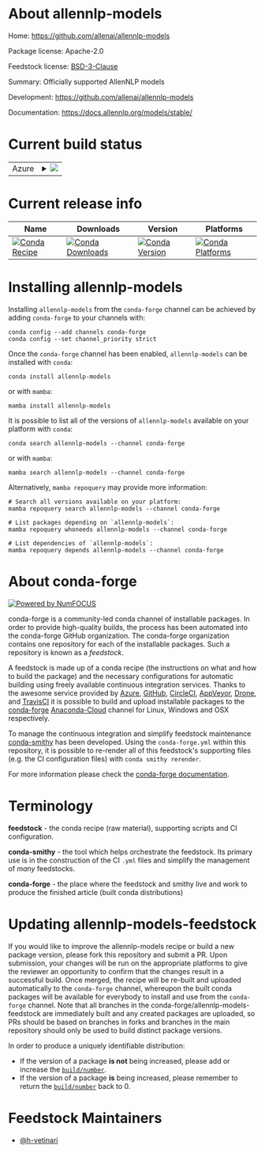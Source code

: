 About allennlp-models
=====================

Home: https://github.com/allenai/allennlp-models

Package license: Apache-2.0

Feedstock license: [BSD-3-Clause](https://github.com/conda-forge/allennlp-models-feedstock/blob/main/LICENSE.txt)

Summary: Officially supported AllenNLP models

Development: https://github.com/allenai/allennlp-models

Documentation: https://docs.allennlp.org/models/stable/

Current build status
====================


<table>
    
  <tr>
    <td>Azure</td>
    <td>
      <details>
        <summary>
          <a href="https://dev.azure.com/conda-forge/feedstock-builds/_build/latest?definitionId=11656&branchName=main">
            <img src="https://dev.azure.com/conda-forge/feedstock-builds/_apis/build/status/allennlp-models-feedstock?branchName=main">
          </a>
        </summary>
        <table>
          <thead><tr><th>Variant</th><th>Status</th></tr></thead>
          <tbody><tr>
              <td>linux_64_python3.7.____cpython</td>
              <td>
                <a href="https://dev.azure.com/conda-forge/feedstock-builds/_build/latest?definitionId=11656&branchName=main">
                  <img src="https://dev.azure.com/conda-forge/feedstock-builds/_apis/build/status/allennlp-models-feedstock?branchName=main&jobName=linux&configuration=linux_64_python3.7.____cpython" alt="variant">
                </a>
              </td>
            </tr><tr>
              <td>linux_64_python3.8.____cpython</td>
              <td>
                <a href="https://dev.azure.com/conda-forge/feedstock-builds/_build/latest?definitionId=11656&branchName=main">
                  <img src="https://dev.azure.com/conda-forge/feedstock-builds/_apis/build/status/allennlp-models-feedstock?branchName=main&jobName=linux&configuration=linux_64_python3.8.____cpython" alt="variant">
                </a>
              </td>
            </tr><tr>
              <td>linux_64_python3.9.____cpython</td>
              <td>
                <a href="https://dev.azure.com/conda-forge/feedstock-builds/_build/latest?definitionId=11656&branchName=main">
                  <img src="https://dev.azure.com/conda-forge/feedstock-builds/_apis/build/status/allennlp-models-feedstock?branchName=main&jobName=linux&configuration=linux_64_python3.9.____cpython" alt="variant">
                </a>
              </td>
            </tr><tr>
              <td>osx_64_python3.7.____cpython</td>
              <td>
                <a href="https://dev.azure.com/conda-forge/feedstock-builds/_build/latest?definitionId=11656&branchName=main">
                  <img src="https://dev.azure.com/conda-forge/feedstock-builds/_apis/build/status/allennlp-models-feedstock?branchName=main&jobName=osx&configuration=osx_64_python3.7.____cpython" alt="variant">
                </a>
              </td>
            </tr><tr>
              <td>osx_64_python3.8.____cpython</td>
              <td>
                <a href="https://dev.azure.com/conda-forge/feedstock-builds/_build/latest?definitionId=11656&branchName=main">
                  <img src="https://dev.azure.com/conda-forge/feedstock-builds/_apis/build/status/allennlp-models-feedstock?branchName=main&jobName=osx&configuration=osx_64_python3.8.____cpython" alt="variant">
                </a>
              </td>
            </tr><tr>
              <td>osx_64_python3.9.____cpython</td>
              <td>
                <a href="https://dev.azure.com/conda-forge/feedstock-builds/_build/latest?definitionId=11656&branchName=main">
                  <img src="https://dev.azure.com/conda-forge/feedstock-builds/_apis/build/status/allennlp-models-feedstock?branchName=main&jobName=osx&configuration=osx_64_python3.9.____cpython" alt="variant">
                </a>
              </td>
            </tr><tr>
              <td>osx_arm64_python3.8.____cpython</td>
              <td>
                <a href="https://dev.azure.com/conda-forge/feedstock-builds/_build/latest?definitionId=11656&branchName=main">
                  <img src="https://dev.azure.com/conda-forge/feedstock-builds/_apis/build/status/allennlp-models-feedstock?branchName=main&jobName=osx&configuration=osx_arm64_python3.8.____cpython" alt="variant">
                </a>
              </td>
            </tr><tr>
              <td>osx_arm64_python3.9.____cpython</td>
              <td>
                <a href="https://dev.azure.com/conda-forge/feedstock-builds/_build/latest?definitionId=11656&branchName=main">
                  <img src="https://dev.azure.com/conda-forge/feedstock-builds/_apis/build/status/allennlp-models-feedstock?branchName=main&jobName=osx&configuration=osx_arm64_python3.9.____cpython" alt="variant">
                </a>
              </td>
            </tr>
          </tbody>
        </table>
      </details>
    </td>
  </tr>
</table>

Current release info
====================

| Name | Downloads | Version | Platforms |
| --- | --- | --- | --- |
| [![Conda Recipe](https://img.shields.io/badge/recipe-allennlp--models-green.svg)](https://anaconda.org/conda-forge/allennlp-models) | [![Conda Downloads](https://img.shields.io/conda/dn/conda-forge/allennlp-models.svg)](https://anaconda.org/conda-forge/allennlp-models) | [![Conda Version](https://img.shields.io/conda/vn/conda-forge/allennlp-models.svg)](https://anaconda.org/conda-forge/allennlp-models) | [![Conda Platforms](https://img.shields.io/conda/pn/conda-forge/allennlp-models.svg)](https://anaconda.org/conda-forge/allennlp-models) |

Installing allennlp-models
==========================

Installing `allennlp-models` from the `conda-forge` channel can be achieved by adding `conda-forge` to your channels with:

```
conda config --add channels conda-forge
conda config --set channel_priority strict
```

Once the `conda-forge` channel has been enabled, `allennlp-models` can be installed with `conda`:

```
conda install allennlp-models
```

or with `mamba`:

```
mamba install allennlp-models
```

It is possible to list all of the versions of `allennlp-models` available on your platform with `conda`:

```
conda search allennlp-models --channel conda-forge
```

or with `mamba`:

```
mamba search allennlp-models --channel conda-forge
```

Alternatively, `mamba repoquery` may provide more information:

```
# Search all versions available on your platform:
mamba repoquery search allennlp-models --channel conda-forge

# List packages depending on `allennlp-models`:
mamba repoquery whoneeds allennlp-models --channel conda-forge

# List dependencies of `allennlp-models`:
mamba repoquery depends allennlp-models --channel conda-forge
```


About conda-forge
=================

[![Powered by
NumFOCUS](https://img.shields.io/badge/powered%20by-NumFOCUS-orange.svg?style=flat&colorA=E1523D&colorB=007D8A)](https://numfocus.org)

conda-forge is a community-led conda channel of installable packages.
In order to provide high-quality builds, the process has been automated into the
conda-forge GitHub organization. The conda-forge organization contains one repository
for each of the installable packages. Such a repository is known as a *feedstock*.

A feedstock is made up of a conda recipe (the instructions on what and how to build
the package) and the necessary configurations for automatic building using freely
available continuous integration services. Thanks to the awesome service provided by
[Azure](https://azure.microsoft.com/en-us/services/devops/), [GitHub](https://github.com/),
[CircleCI](https://circleci.com/), [AppVeyor](https://www.appveyor.com/),
[Drone](https://cloud.drone.io/welcome), and [TravisCI](https://travis-ci.com/)
it is possible to build and upload installable packages to the
[conda-forge](https://anaconda.org/conda-forge) [Anaconda-Cloud](https://anaconda.org/)
channel for Linux, Windows and OSX respectively.

To manage the continuous integration and simplify feedstock maintenance
[conda-smithy](https://github.com/conda-forge/conda-smithy) has been developed.
Using the ``conda-forge.yml`` within this repository, it is possible to re-render all of
this feedstock's supporting files (e.g. the CI configuration files) with ``conda smithy rerender``.

For more information please check the [conda-forge documentation](https://conda-forge.org/docs/).

Terminology
===========

**feedstock** - the conda recipe (raw material), supporting scripts and CI configuration.

**conda-smithy** - the tool which helps orchestrate the feedstock.
                   Its primary use is in the construction of the CI ``.yml`` files
                   and simplify the management of *many* feedstocks.

**conda-forge** - the place where the feedstock and smithy live and work to
                  produce the finished article (built conda distributions)


Updating allennlp-models-feedstock
==================================

If you would like to improve the allennlp-models recipe or build a new
package version, please fork this repository and submit a PR. Upon submission,
your changes will be run on the appropriate platforms to give the reviewer an
opportunity to confirm that the changes result in a successful build. Once
merged, the recipe will be re-built and uploaded automatically to the
`conda-forge` channel, whereupon the built conda packages will be available for
everybody to install and use from the `conda-forge` channel.
Note that all branches in the conda-forge/allennlp-models-feedstock are
immediately built and any created packages are uploaded, so PRs should be based
on branches in forks and branches in the main repository should only be used to
build distinct package versions.

In order to produce a uniquely identifiable distribution:
 * If the version of a package **is not** being increased, please add or increase
   the [``build/number``](https://docs.conda.io/projects/conda-build/en/latest/resources/define-metadata.html#build-number-and-string).
 * If the version of a package **is** being increased, please remember to return
   the [``build/number``](https://docs.conda.io/projects/conda-build/en/latest/resources/define-metadata.html#build-number-and-string)
   back to 0.

Feedstock Maintainers
=====================

* [@h-vetinari](https://github.com/h-vetinari/)

